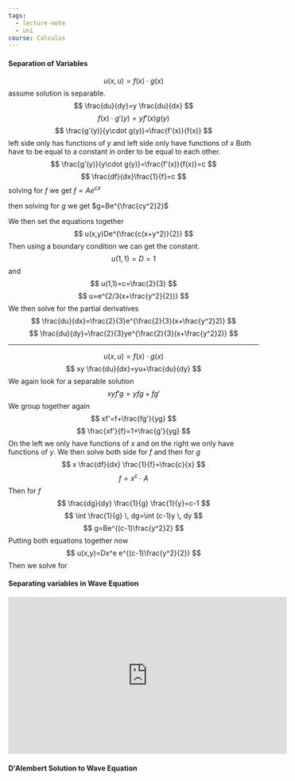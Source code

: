 ```yaml
---
tags:
  - lecture-note
  - uni
course: Calculus
---
```


#### Separation of Variables
$$
u(x,u)=f(x)\cdot g(x)
$$
assume solution is separable.
$$
\frac{du}{dy}=y \frac{du}{dx}
$$
$$
f(x)\cdot g'(y)=y f'(x)g(y)
$$
$$
\frac{g'(y)}{y\cdot g(y)}=\frac{f'(x)}{f(x)}
$$
left side only has functions of $y$ and left side only have functions of $x$
Both have to be equal to a constant in order to be equal to each other.
$$
\frac{g'(y)}{y\cdot g(y)}=\frac{f'(x)}{f(x)}=c
$$
$$
\frac{df}{dx}\frac{1}{f}=c
$$
solving for $f$ we get $f=Ae^{cx}$

then solving for $g$ we get $g=Be^{\frac{cy^2}2}$

We then set the equations together
$$
u(x,y)De^{\frac{c(x+y^2)}{2}}
$$
Then using a boundary condition we can get the constant.
$$
u(1,1)=D=1
$$
and 
$$
u(1,1)=c=\frac{2}{3}
$$
$$
u=e^{2/3(x+\frac{y^2}{2})}
$$
We then solve for the partial derivatives
$$
\frac{du}{dx}=\frac{2}{3}e^{\frac{2}{3}(x+\frac{y^2}2)}
$$
$$
\frac{du}{dy}=\frac{2}{3}ye^{\frac{2}{3}(x+\frac{y^2}2)}
$$
***

$$
u(x,u)=f(x)\cdot g(x)
$$
$$
xy \frac{du}{dx}=yu+\frac{du}{dy}
$$
We again look for a separable solution
$$
xyf'g=yfg+fg'
$$
We group together again
$$
xf'=f+\frac{fg'}{yg}
$$
$$
\frac{xf'}{f}=1+\frac{g'}{yg}
$$
On the left we only have functions of $x$ and on the right we only have functions of $y$.
We then solve both side for $f$ and then for $g$
$$
x \frac{df}{dx} \frac{1}{f}=\frac{c}{x}
$$
$$
f=x^c\cdot A
$$
Then for $f$
$$
\frac{dg}{dy} \frac{1}{g} \frac{1}{y}=c-1
$$
$$
\int \frac{1}{g} \, dg=\int (c-1)y \, dy  
$$
$$
g=Be^{(c-1)\frac{y^2}2}
$$
Putting both equations together now
$$
u(x,y)=Dx^e e^{(c-1)\frac{y^2}{2}}
$$
Then we solve for 
#### Separating variables in Wave Equation
<iframe width="560" height="315" src="https://www.youtube.com/embed/EJLympg3XMM?si=5_mP1H_GLtMriyum" title="YouTube video player" frameborder="0" allow="accelerometer; autoplay; clipboard-write; encrypted-media; gyroscope; picture-in-picture; web-share" allowfullscreen></iframe>

#### D'Alembert Solution to Wave Equation
		